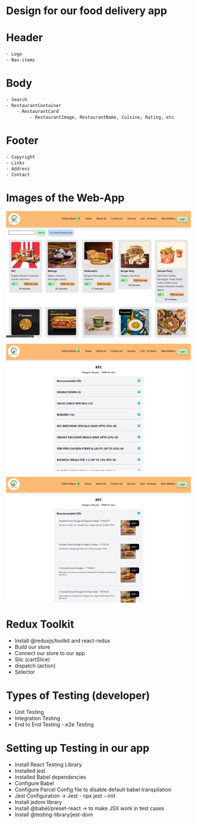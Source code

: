 # Design for our food delivery app

# Header

    - Logo
    - Nav-items

# Body

    - Search
    - RestaurantContainer
        - RestaurantCard
             - RestaurantImage, RestaurantName, Cuisine, Rating, etc

# Footer

    - Copyright
    - Links
    - Address
    - Contact

# Images of the Web-App

![Alt text](food.png)

![Alt text](food2.png)

![Alt text](food3.png)

# Redux Toolkit

- Install @reduxjs/toolkit and react-redux
- Build our store
- Connect our store to our app
- Slic (cartSlice)
- dispatch (action)
- Selector

# Types of Testing (developer)

- Unit Testing
- Integration Testing
- End to End Testing - e2e Testing

# Setting up Testing in our app

- Install React Testing Library
- Installed jest
- Installed Babel dependencies
- Configure Babel
- Configure Parcel Config file to disable default babel transpilation
- Jest Configuration -> Jest - npx jest --init
- Install jsdom library
- Install @babel/preset-react -> to make JSX work in test cases
- Install @testing-library/jest-dom
